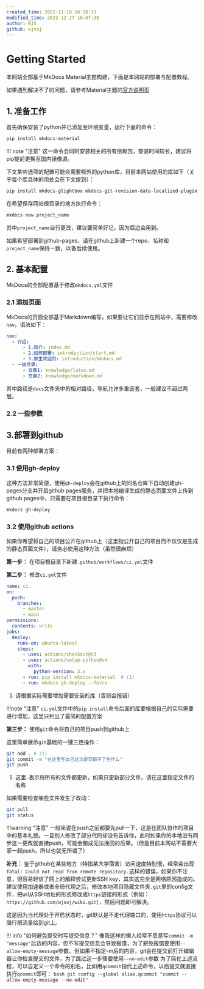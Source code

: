 ```yaml
---
created_time: 2022-11-18 16:38:13
modified_time: 2022-12-27 16:07:38
author: WJS
github: wjsoj
---
```

# Getting Started

本网站全部基于MkDocs Material主题构建，下面是本网站的部署与配置教程。

如果遇到解决不了的问题，请参考Material主题的[官方说明页](https://squidfunk.github.io/mkdocs-material/)

## 1. 准备工作

首先确保安装了python并已添加至环境变量，运行下面的命令：

```bash title="安装"
pip install mkdocs-material
```

!!! note "注意"
	这一命令会同时安装相关的所有依赖包，安装时间较长，建议将pip提前更换至国内镜像源。

下文某些选项的配置可能会需要额外的python库，目前本网站使用的库如下（关于每个库具体的用处会在下文提到）：

```bash
pip install mkdocs-glightbox mkdocs-git-revision-date-localized-plugin mkdocs-minify-plugin
```

在希望保存网站根目录的地方执行命令：

```bash
mkdocs new project_name
```

其中`project_name`自行更改，建议要简单好记，因为后边会用到。

如果希望部署到github-pages，请在github上新建一个repo，名称和`project_name`保持一致，以备后续使用。

## 2. 基本配置

MkDocs的全部配置基于修改`mkdocs.yml`文件

### 2.1 添加页面

MkDocs的页面全部基于Markdown编写，如果要让它们显示在网站中，需要修改`nav`。语法如下：

```yaml
nav:
  - 介绍: 
      - 1.简介: index.md
      - 2.如何部署: introduction/start.md
      - 3.原生欢迎页: introduction/mkdocs.md
  - 一级目录:
      - 文章1: knowledge/latex.md
      - 文章2: knowledge/markdown.md
```

其中路径是`docs`文件夹中的相对路径，导航允许多重嵌套，一般建议不超过两层。

### 2.2 一些参数

## 3.部署到github

目前有两种部署方案：

### 3.1 使用gh-deploy

这种方法非常简便，使用`gh-deploy`会在github上的同名仓库下自动创建gh-pages分支并开启github pages服务，并把本地编译生成的静态页面文件上传到github pages中，只需要在项目根目录下执行命令：

```bash
mkdocs gh-deploy
```

### 3.2 使用github actions

如果你希望将自己的项目公开在github上（这里指公开自己的项目而不仅仅是生成的静态页面文件），请务必使用这种方法（虽然很麻烦）

**第一步：** 在项目根目录下新建`.github/workflows/ci.yml`文件

**第二步：** 修改`ci.yml`文件

```yaml title="ci.yml"
name: ci 
on:
  push:
    branches:
      - master 
      - main
permissions:
  contents: write
jobs:
  deploy:
    runs-on: ubuntu-latest
    steps:
      - uses: actions/checkout@v3
      - uses: actions/setup-python@v4
        with:
          python-version: 3.x
      - run: pip install mkdocs-material  # (1)
      - run: mkdocs gh-deploy --force
```

1. 请根据实际需要增加需要安装的库（否则会报错）

!!!note "注意"
	`ci.yml`文件中的`pip install`命令后面的库要根据自己的实际需要进行增加，这里只列出了最简的配置方案

**第三步：** 使用`git`命令将自己的项目push到github上

这里简单展示`git`基础的一键三连操作：

```bash
git add . # (1)
git commit -m "在这里写自己这次提交都干了些什么"
git push
```

1. 这里`.`表示将所有的文件都更新，如果只更新部分文件，请在这里指定文件的名称

如果需要检查哪些文件发生了改动：
```bash
git pull
git status
```

!!!warning "注意"
	一般来说在push之前都要先pull一下，这是在团队协作的项目中的基本礼貌。一旦别人修改了部分代码却没有告诉你，此时如果你的本地没有同步这一更改就直接push，可能会酿成无法挽回的后果。（但是目前本网站不需要大家一起push，所以也就无所谓了）

**补充：** 鉴于github在某些地方（特指某大学宿舍）访问速度特别慢，经常会出现`fatal: Could not read from remote repository.`这样的错误，如果你不注意，很容易轻信了网上的解释尝试更新SSH key，其实这完全是网络原因造成的。建议使用加速器或者全局代理之后，修改本地项目隐藏文件夹`.git`里的config文件，把url从SSH地址的形式修改成`https`链接的形式（例如：`https://github.com/wjsoj/wiki.git`），然后问题即可解决。

这是因为当代理处于开启状态时，git默认是不走代理端口的，使用`https`协议可以强行把流量给到git上。

!!! info "如何避免提交时写提交信息？"
	像我这样的懒人经常不愿意写`commit -m "message"`后边的内容，但不写提交信息会导致报错，为了避免报错要使用`--allow-empty-message`参数。但如果不指定-m后的内容，git会在提交前打开编辑器让你检查提交的文件，为了跳过这一步骤要使用`--no-edit`参数
	为了简化上述流程，可以自定义一个命令的别名，比如用`qcommit`指代上述命令，以后提交就直接执行`qcommit`即可：
	```bash
	git config --global alias.qcommit "commit --allow-empty-message --no-edit"
	```
